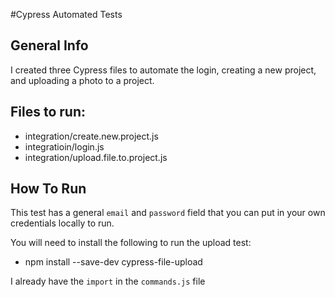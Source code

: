 #Cypress Automated Tests
## General Info
I created three Cypress files to automate the login, creating a new project, and uploading a photo to a project.

## Files to run:
* integration/create.new.project.js
* integratioin/login.js
* integration/upload.file.to.project.js

## How To Run
This test has a general `email` and `password` field that
you can put in your own credentials locally to run. 

You will need to install the following to run the upload test:
* npm install --save-dev cypress-file-upload

I already have the `import` in the `commands.js` file
